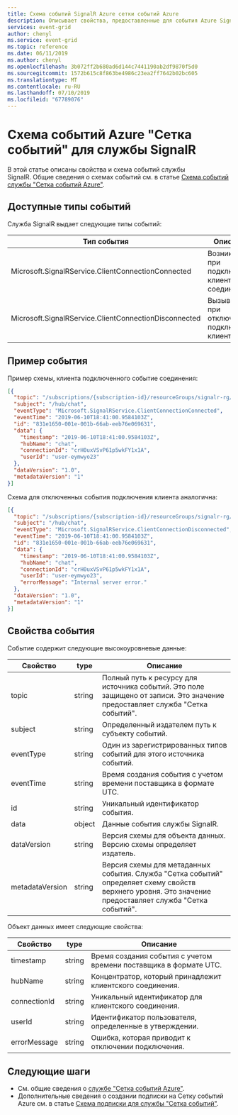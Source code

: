 ```yaml
---
title: Схема событий SignalR Azure сетки событий Azure
description: Описывает свойства, предоставленные для события Azure SignalR с помощью сетки событий Azure
services: event-grid
author: chenyl
ms.service: event-grid
ms.topic: reference
ms.date: 06/11/2019
ms.author: chenyl
ms.openlocfilehash: 3b072ff2b680ad6d144c7441190ab2df9870f5d0
ms.sourcegitcommit: 1572b615c8f863be4986c23ea2ff7642b02bc605
ms.translationtype: MT
ms.contentlocale: ru-RU
ms.lasthandoff: 07/10/2019
ms.locfileid: "67789076"
---
```

# <a name="azure-event-grid-event-schema-for-signalr-service"></a>Схема событий Azure "Сетка событий" для службы SignalR

В этой статье описаны свойства и схема событий службы SignalR. Общие сведения о схемах событий см. в статье [Схема событий службы "Сетка событий Azure"](event-schema.md).


## <a name="available-event-types"></a>Доступные типы событий

Служба SignalR выдает следующие типы событий:

| Тип события | Описание |
| ---------- | ----------- |
| Microsoft.SignalRService.ClientConnectionConnected | Возникает при подключении клиентского соединения. |
| Microsoft.SignalRService.ClientConnectionDisconnected | Вызывается при отключении подключения клиента. |

## <a name="example-event"></a>Пример события

Пример схемы, клиента подключенного событие соединения: 

```json
[{
  "topic": "/subscriptions/{subscription-id}/resourceGroups/signalr-rg/providers/Microsoft.SignalRService/SignalR/signalr-resource",
  "subject": "/hub/chat",
  "eventType": "Microsoft.SignalRService.ClientConnectionConnected",
  "eventTime": "2019-06-10T18:41:00.9584103Z",
  "id": "831e1650-001e-001b-66ab-eeb76e069631",
  "data": {
    "timestamp": "2019-06-10T18:41:00.9584103Z",
    "hubName": "chat",
    "connectionId": "crH0uxVSvP61p5wkFY1x1A",
    "userId": "user-eymwyo23"
  },
  "dataVersion": "1.0",
  "metadataVersion": "1"
}]
```

Схема для отключенных события подключения клиента аналогична: 

```json
[{
  "topic": "/subscriptions/{subscription-id}/resourceGroups/signalr-rg/providers/Microsoft.SignalRService/SignalR/signalr-resource",
  "subject": "/hub/chat",
  "eventType": "Microsoft.SignalRService.ClientConnectionDisconnected",
  "eventTime": "2019-06-10T18:41:00.9584103Z",
  "id": "831e1650-001e-001b-66ab-eeb76e069631",
  "data": {
    "timestamp": "2019-06-10T18:41:00.9584103Z",
    "hubName": "chat",
    "connectionId": "crH0uxVSvP61p5wkFY1x1A",
    "userId": "user-eymwyo23",
    "errorMessage": "Internal server error."
  },
  "dataVersion": "1.0",
  "metadataVersion": "1"
}]
```

## <a name="event-properties"></a>Свойства события

Событие содержит следующие высокоуровневые данные:

| Свойство | type | Описание |
| -------- | ---- | ----------- |
| topic | string | Полный путь к ресурсу для источника событий. Это поле защищено от записи. Это значение предоставляет служба "Сетка событий". |
| subject | string | Определенный издателем путь к субъекту событий. |
| eventType | string | Один из зарегистрированных типов событий для этого источника событий. |
| eventTime | string | Время создания события с учетом времени поставщика в формате UTC. |
| id | string | Уникальный идентификатор события. |
| data | object | Данные события службы SignalR. |
| dataVersion | string | Версия схемы для объекта данных. Версию схемы определяет издатель. |
| metadataVersion | string | Версия схемы для метаданных события. Служба "Сетка событий" определяет схему свойств верхнего уровня. Это значение предоставляет служба "Сетка событий". |

Объект данных имеет следующие свойства:

| Свойство | type | Описание |
| -------- | ---- | ----------- |
| timestamp | string | Время создания события с учетом времени поставщика в формате UTC. |
| hubName | string | Концентратор, который принадлежит клиентского соединения. |
| connectionId | string | Уникальный идентификатор для клиентского соединения. |
| userId | string | Идентификатор пользователя, определенные в утверждении. |
| errorMessage | string | Ошибка, которая приводит к отключении подключения. |

## <a name="next-steps"></a>Следующие шаги

* См. общие сведения о [службе "Сетка событий Azure"](overview.md).
* Дополнительные сведения о создании подписки на Сетку событий Azure см. в статье [Схема подписки для службы "Сетка событий"](subscription-creation-schema.md).
